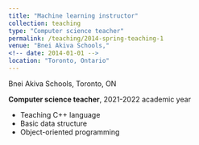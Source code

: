 ```yaml
---
title: "Machine learning instructor"
collection: teaching
type: "Computer science teacher"
permalink: /teaching/2014-spring-teaching-1
venue: "Bnei Akiva Schools,"
<!-- date: 2014-01-01 -->
location: "Toronto, Ontario"
---
```

<!-- Output copied to clipboard! -->

<!-----

Yay, no errors, warnings, or alerts!

Conversion time: 0.313 seconds.


Using this Markdown file:

1. Paste this output into your source file.
2. See the notes and action items below regarding this conversion run.
3. Check the rendered output (headings, lists, code blocks, tables) for proper
   formatting and use a linkchecker before you publish this page.

Conversion notes:

* Docs to Markdown version 1.0β34
* Sun Feb 05 2023 14:55:05 GMT-0800 (PST)
* Source doc: Untitled document
----->


Bnei Akiva Schools, Toronto, ON

**Computer science teacher**, 2021-2022 academic year



* Teaching C++ language
* Basic data structure
* Object-oriented programming
<!-- Heading 1
======

Heading 2
======

Heading 3
====== -->
